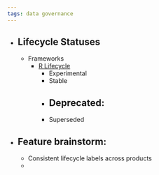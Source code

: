 ```yaml
---
tags: data governance
---
```


- ## Lifecycle Statuses
	- Frameworks
		- [R Lifecycle](https://lifecycle.r-lib.org/articles/stages.html)
			- Experimental
			- Stable
			- Deprecated:
				-
			- Superseded
- ## Feature brainstorm:
	- Consistent lifecycle labels across products
	-